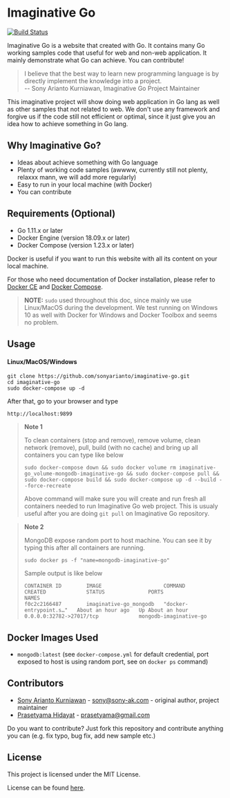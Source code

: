 # Imaginative Go

[![Build Status](https://travis-ci.org/sonyarianto/imaginative-go.svg?branch=master)](https://travis-ci.org/sonyarianto/imaginative-go)

Imaginative Go is a website that created with Go. It contains many Go working samples code that useful for web and non-web application. It mainly demonstrate what Go can achieve. You can contribute!

> I believe that the best way to learn new programming language is by directly implement the knowledge into a project.<br>
> -- Sony Arianto Kurniawan, Imaginative Go Project Maintainer

This imaginative project will show doing web application in Go lang as well as other samples that not related to web. We don't use any framework and forgive us if the code still not efficient or optimal, since it just give you an idea how to achieve something in Go lang.

## Why Imaginative Go?
- Ideas about achieve something with Go language
- Plenty of working code samples (awwww, currently still not plenty, relaxxx mann, we will add more regularly)
- Easy to run in your local machine (with Docker)
- You can contribute

## Requirements (Optional)
- Go 1.11.x or later
- Docker Engine (version 18.09.x or later)
- Docker Compose (version 1.23.x or later)

Docker is useful if you want to run this website with all its content on your local machine.

For those who need documentation of Docker installation, please refer to [Docker CE](https://store.docker.com/search?type=edition&offering=community) and [Docker Compose](https://docs.docker.com/compose/install/).

> **NOTE:** `sudo` used throughout this doc, since mainly we use Linux/MacOS during the development. We test running on Windows 10 as well with Docker for Windows and Docker Toolbox and seems no problem.

## Usage
#### Linux/MacOS/Windows
```
git clone https://github.com/sonyarianto/imaginative-go.git
cd imaginative-go
sudo docker-compose up -d
```

After that, go to your browser and type
```
http://localhost:9899
```

> **Note 1**
> 
> To clean containers (stop and remove), remove volume, clean network (remove), pull, build (with no cache) and bring up all containers you can type like below
> ```
> sudo docker-compose down && sudo docker volume rm imaginative-go_volume-mongodb-imaginative-go && sudo docker-compose pull && sudo docker-compose build && sudo docker-compose up -d --build --force-recreate
> ```
> Above command will make sure you will create and run fresh all containers needed to run Imaginative Go web project. This is usualy useful after you are doing `git pull` on Imaginative Go repository.

> **Note 2**
> 
> MongoDB expose random port to host machine. You can see it by typing this after all containers are running.
> ```
> sudo docker ps -f "name=mongodb-imaginative-go"
> ```
> Sample output is like below
> ```
> CONTAINER ID        IMAGE                    COMMAND                  CREATED             STATUS              PORTS                                NAMES
> f0c2c2166487        imaginative-go_mongodb   "docker-entrypoint.s…"   About an hour ago   Up About an hour    0.0.0.0:32782->27017/tcp             mongodb-imaginative-go
> ```

## Docker Images Used
- `mongodb:latest` (see `docker-compose.yml` for default credential, port exposed to host is using random port, see on `docker ps` command)

## Contributors
- [Sony Arianto Kurniawan](https://github.com/sonyarianto) - sony@sony-ak.com - original author, project maintainer
- [Prasetyama Hidayat](https://github.com/prasetyama) - prasetyama@gmail.com

Do you want to contribute? Just fork this repository and contribute anything you can (e.g. fix typo, bug fix, add new sample etc.)

## License
This project is licensed under the MIT License.

License can be found [here](https://github.com/sonyarianto/imaginative-go/blob/master/LICENSE).
